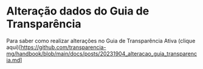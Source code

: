 # Alteração dados do Guia de Transparência

Para saber como realizar alterações no Guia de Transparência Ativa (clique aqui)[https://github.com/transparencia-mg/handbook/blob/main/docs/posts/20231904_alteracao_guia_transparencia.md]
